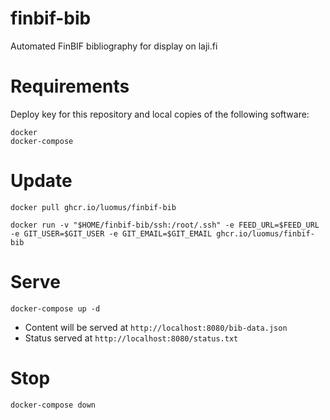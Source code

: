 # finbif-bib
Automated FinBIF bibliography for display on laji.fi

# Requirements
Deploy key for this repository and local copies of the following software:
```
docker
docker-compose
```

# Update
```
docker pull ghcr.io/luomus/finbif-bib

docker run -v "$HOME/finbif-bib/ssh:/root/.ssh" -e FEED_URL=$FEED_URL -e GIT_USER=$GIT_USER -e GIT_EMAIL=$GIT_EMAIL ghcr.io/luomus/finbif-bib
```

# Serve
```
docker-compose up -d
```

* Content will be served at `http://localhost:8080/bib-data.json`
* Status served at `http://localhost:8080/status.txt`

# Stop
```
docker-compose down
```

